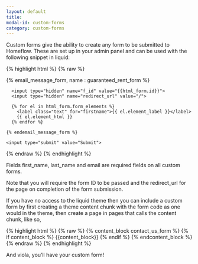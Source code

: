 ```yaml
---
layout: default
title:
modal-id: custom-forms
category: custom-forms
---
```

Custom forms give the ability to create any form to be submitted to Homeflow. These are set up in your admin panel and can be used with the following snippet in liquid:

{% highlight html %}
{% raw %}
  <form action="/form_submissions" method="post">
    {% email_message_form, name : guaranteed_rent_form  %}

      <input type="hidden" name="f_id" value="{{html_form.id}}">
      <input type="hidden" name="redirect_url" value="/">

      {% for el in html_form.form_elements %}
        <label class="text" for="firstname">{{ el.element_label }}</label>
        {{ el.element_html }}
      {% endfor %}

    {% endemail_message_form %}

    <input type="submit" value="Submit">
  </form>
{% endraw %}
{% endhighlight %}

Fields first_name, last_name and email are required fields on all custom forms.

Note that you will require the form ID to be passed and the redirect_url for the page on completion of the form submission.

If you have no access to the liquid theme then you can include a custom form by first creating a theme content chunk with the form code as one would in the theme, then create a page in pages that calls the content chunk, like so,

{% highlight html %}
{% raw %}
  {% content_block contact_us_form %}
    {% if content_block %}
      {{content_block}}
    {% endif %}
  {% endcontent_block %}
{% endraw %}
{% endhighlight %}

And viola, you’ll have your custom form!
